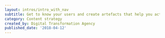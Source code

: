 ```yaml
---
layout: intros/intro_with_nav
subtitle: Get to know your users and create artefacts that help you action what you’ve learned.
category: Content strategy
created_by: Digital Transformation Agency
published_date: '2018-04-12'
---
```

